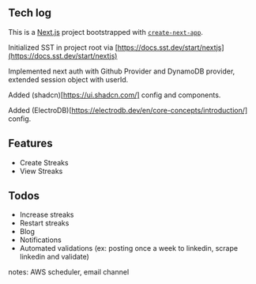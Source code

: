 ## Tech log

This is a [Next.js](https://nextjs.org/) project bootstrapped with [`create-next-app`](https://github.com/vercel/next.js/tree/canary/packages/create-next-app).

Initialized SST in project root via [https://docs.sst.dev/start/nextjs](https://docs.sst.dev/start/nextjs)

Implemented next auth with Github Provider and DynamoDB provider, extended session object with userId.

Added (shadcn)[https://ui.shadcn.com/] config and components.

Added (ElectroDB)[https://electrodb.dev/en/core-concepts/introduction/] config.

## Features

- Create Streaks
- View Streaks

## Todos

- Increase streaks
- Restart streaks
- Blog
- Notifications
- Automated validations (ex: posting once a week to linkedin, scrape linkedin and validate)

notes: AWS scheduler, email channel
